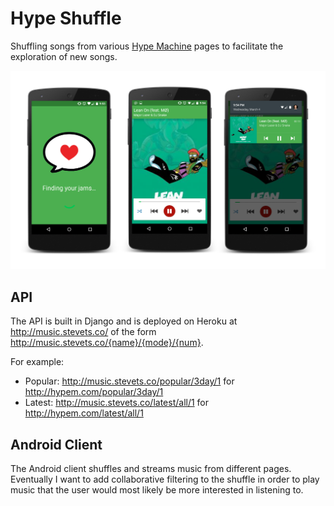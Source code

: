 # Hype Shuffle
Shuffling songs from various [Hype Machine](http://hypem.com/) pages to facilitate the exploration of new songs.

![Alt text](/screenshots/screenshots.png?raw=true)

## API
The API is built in Django and is deployed on Heroku at http://music.stevets.co/
of the form http://music.stevets.co/{name}/{mode}/{num}.

For example:
- Popular: http://music.stevets.co/popular/3day/1 for http://hypem.com/popular/3day/1
- Latest: http://music.stevets.co/latest/all/1 for http://hypem.com/latest/all/1

## Android Client
The Android client shuffles and streams music from different pages. Eventually
I want to add collaborative filtering to the shuffle in order to play music that
the user would most likely be more interested in listening to.
